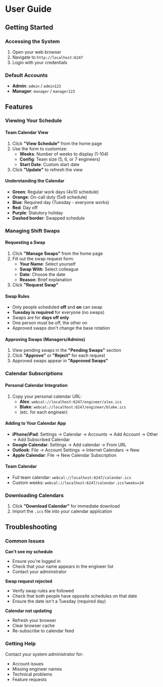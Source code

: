 # User Guide

## Getting Started

### Accessing the System
1. Open your web browser
2. Navigate to `http://localhost:6247`
3. Login with your credentials

### Default Accounts
- **Admin**: `admin` / `admin123`
- **Manager**: `manager` / `manager123`

## Features

### Viewing Your Schedule

#### Team Calendar View
1. Click **"View Schedule"** from the home page
2. Use the form to customize:
   - **Weeks**: Number of weeks to display (1-104)
   - **Config**: Team size (5, 6, or 7 engineers)
   - **Start Date**: Custom start date
3. Click **"Update"** to refresh the view

#### Understanding the Calendar
- **Green**: Regular work days (4x10 schedule)
- **Orange**: On-call duty (5x8 schedule)
- **Blue**: Required day (Tuesday - everyone works)
- **Red**: Day off
- **Purple**: Statutory holiday
- **Dashed border**: Swapped schedule

### Managing Shift Swaps

#### Requesting a Swap
1. Click **"Manage Swaps"** from the home page
2. Fill out the swap request form:
   - **Your Name**: Select yourself
   - **Swap With**: Select colleague
   - **Date**: Choose the date
   - **Reason**: Brief explanation
3. Click **"Request Swap"**

#### Swap Rules
- Only people scheduled **off** and **on** can swap
- **Tuesday is required** for everyone (no swaps)
- Swaps are for **days off only**
- One person must be off, the other on
- Approved swaps don't change the base rotation

#### Approving Swaps (Managers/Admins)
1. View pending swaps in the **"Pending Swaps"** section
2. Click **"Approve"** or **"Reject"** for each request
3. Approved swaps appear in **"Approved Swaps"**

### Calendar Subscriptions

#### Personal Calendar Integration
1. Copy your personal calendar URL:
   - **Alex**: `webcal://localhost:6247/engineer/alex.ics`
   - **Blake**: `webcal://localhost:6247/engineer/blake.ics`
   - (etc. for each engineer)

#### Adding to Your Calendar App
- **iPhone/iPad**: Settings → Calendar → Accounts → Add Account → Other → Add Subscribed Calendar
- **Google Calendar**: Settings → Add calendar → From URL
- **Outlook**: File → Account Settings → Internet Calendars → New
- **Apple Calendar**: File → New Calendar Subscription

#### Team Calendar
- Full team calendar: `webcal://localhost:6247/calendar.ics`
- Custom weeks: `webcal://localhost:6247/calendar.ics?weeks=24`

### Downloading Calendars
1. Click **"Download Calendar"** for immediate download
2. Import the `.ics` file into your calendar application

## Troubleshooting

### Common Issues

**Can't see my schedule**
- Ensure you're logged in
- Check that your name appears in the engineer list
- Contact your administrator

**Swap request rejected**
- Verify swap rules are followed
- Check that both people have opposite schedules on that date
- Ensure the date isn't a Tuesday (required day)

**Calendar not updating**
- Refresh your browser
- Clear browser cache
- Re-subscribe to calendar feed

### Getting Help
Contact your system administrator for:
- Account issues
- Missing engineer names
- Technical problems
- Feature requests
